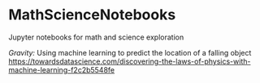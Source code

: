 # MathScienceNotebooks
Jupyter notebooks for math and science exploration

*Gravity:* Using machine learning to predict the location of a falling object
https://towardsdatascience.com/discovering-the-laws-of-physics-with-machine-learning-f2c2b5548fe

